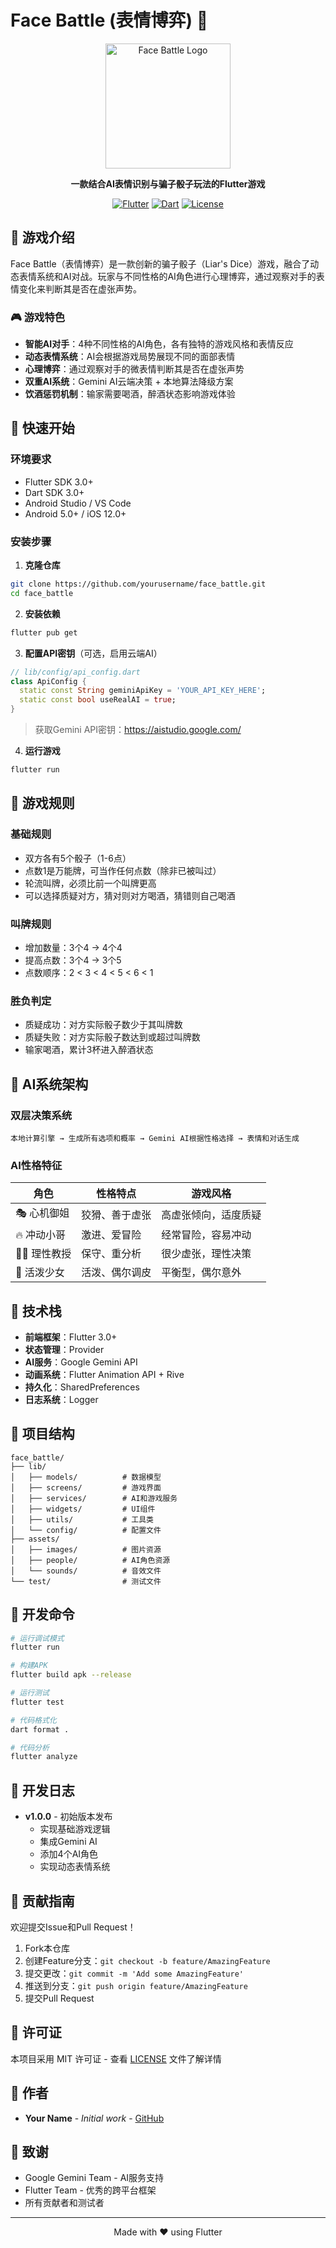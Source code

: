 # Face Battle (表情博弈) 🎲

<div align="center">
  <img src="assets/logo.png" alt="Face Battle Logo" width="200" height="200">
  
  **一款结合AI表情识别与骗子骰子玩法的Flutter游戏**
  
  [![Flutter](https://img.shields.io/badge/Flutter-3.0+-blue)](https://flutter.dev)
  [![Dart](https://img.shields.io/badge/Dart-3.0+-blue)](https://dart.dev)
  [![License](https://img.shields.io/badge/License-MIT-green)](LICENSE)
</div>

## 📖 游戏介绍

Face Battle（表情博弈）是一款创新的骗子骰子（Liar's Dice）游戏，融合了动态表情系统和AI对战。玩家与不同性格的AI角色进行心理博弈，通过观察对手的表情变化来判断其是否在虚张声势。

### 🎮 游戏特色

- **智能AI对手**：4种不同性格的AI角色，各有独特的游戏风格和表情反应
- **动态表情系统**：AI会根据游戏局势展现不同的面部表情
- **心理博弈**：通过观察对手的微表情判断其是否在虚张声势
- **双重AI系统**：Gemini AI云端决策 + 本地算法降级方案
- **饮酒惩罚机制**：输家需要喝酒，醉酒状态影响游戏体验

## 🚀 快速开始

### 环境要求

- Flutter SDK 3.0+
- Dart SDK 3.0+
- Android Studio / VS Code
- Android 5.0+ / iOS 12.0+

### 安装步骤

1. **克隆仓库**
```bash
git clone https://github.com/yourusername/face_battle.git
cd face_battle
```

2. **安装依赖**
```bash
flutter pub get
```

3. **配置API密钥**（可选，启用云端AI）
```dart
// lib/config/api_config.dart
class ApiConfig {
  static const String geminiApiKey = 'YOUR_API_KEY_HERE';
  static const bool useRealAI = true;
}
```
> 获取Gemini API密钥：https://aistudio.google.com/

4. **运行游戏**
```bash
flutter run
```

## 🎯 游戏规则

### 基础规则
- 双方各有5个骰子（1-6点）
- 点数1是万能牌，可当作任何点数（除非已被叫过）
- 轮流叫牌，必须比前一个叫牌更高
- 可以选择质疑对方，猜对则对方喝酒，猜错则自己喝酒

### 叫牌规则
- 增加数量：3个4 → 4个4
- 提高点数：3个4 → 3个5  
- 点数顺序：2 < 3 < 4 < 5 < 6 < 1

### 胜负判定
- 质疑成功：对方实际骰子数少于其叫牌数
- 质疑失败：对方实际骰子数达到或超过叫牌数
- 输家喝酒，累计3杯进入醉酒状态

## 🤖 AI系统架构

### 双层决策系统

```
本地计算引擎 → 生成所有选项和概率 → Gemini AI根据性格选择 → 表情和对话生成
```

### AI性格特征

| 角色 | 性格特点 | 游戏风格 |
|------|---------|----------|
| 🎭 心机御姐 | 狡猾、善于虚张 | 高虚张倾向，适度质疑 |
| 🔥 冲动小哥 | 激进、爱冒险 | 经常冒险，容易冲动 |
| 👨‍🏫 理性教授 | 保守、重分析 | 很少虚张，理性决策 |
| 🌸 活泼少女 | 活泼、偶尔调皮 | 平衡型，偶尔意外 |

## 🎨 技术栈

- **前端框架**：Flutter 3.0+
- **状态管理**：Provider
- **AI服务**：Google Gemini API
- **动画系统**：Flutter Animation API + Rive
- **持久化**：SharedPreferences
- **日志系统**：Logger

## 📂 项目结构

```
face_battle/
├── lib/
│   ├── models/          # 数据模型
│   ├── screens/         # 游戏界面
│   ├── services/        # AI和游戏服务
│   ├── widgets/         # UI组件
│   ├── utils/           # 工具类
│   └── config/          # 配置文件
├── assets/
│   ├── images/          # 图片资源
│   ├── people/          # AI角色资源
│   └── sounds/          # 音效文件
└── test/                # 测试文件
```

## 🔧 开发命令

```bash
# 运行调试模式
flutter run

# 构建APK
flutter build apk --release

# 运行测试
flutter test

# 代码格式化
dart format .

# 代码分析
flutter analyze
```

## 📝 开发日志

- **v1.0.0** - 初始版本发布
  - 实现基础游戏逻辑
  - 集成Gemini AI
  - 添加4个AI角色
  - 实现动态表情系统

## 🤝 贡献指南

欢迎提交Issue和Pull Request！

1. Fork本仓库
2. 创建Feature分支：`git checkout -b feature/AmazingFeature`
3. 提交更改：`git commit -m 'Add some AmazingFeature'`
4. 推送到分支：`git push origin feature/AmazingFeature`
5. 提交Pull Request

## 📄 许可证

本项目采用 MIT 许可证 - 查看 [LICENSE](LICENSE) 文件了解详情

## 👥 作者

- **Your Name** - *Initial work* - [GitHub](https://github.com/yourusername)

## 🙏 致谢

- Google Gemini Team - AI服务支持
- Flutter Team - 优秀的跨平台框架
- 所有贡献者和测试者

---

<div align="center">
  Made with ❤️ using Flutter
</div>
